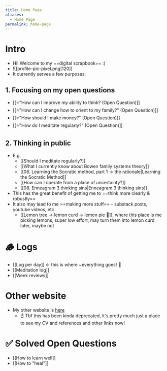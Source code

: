 ```yaml
---
title: Home Page
aliases:
  - Home Page
permalink: home-page
---
```

# Intro
- Hi! Welcome to my ==digital scrapbook== :) 
-  ![[profile-pic-pixel.png|120]]
- It currently serves a few purposes:
## 1. Focusing on my open questions
- [[⭐️"How can I improve my ability to think? (Open Question)]]
- [[⭐️"How can I change how to orient to my family?" (Open Question)]]
- [[⭐️"How should I make money?" (Open Question)]]
- [[⭐️"How do I meditate regularly?" (Open Question)]]
## 2. Thinking in public
- E.g. 
	- [[Should I meditate regularly?]]
	- [[What I currently know about Bowen family systems theory]] 
	- [[06. Learning the Socratic method, part 1 → the rationale|Learning the Socratic Method]]
	- [[How can I operate from a place of uncertainty?]]
	- [[08. Enneagram 3 thinking sins|Enneagram 3 thinking sins]]
- This has the great benefit of getting me to ==think more clearly & robustly==
- It also may lead to me ==making more stuff== - substack posts, youtube videos, etc
	- [[Lemon tree → lemon curd → lemon pie 🍋]], where this place is me picking lemons, super low effort, may turn them into lemon curd later, maybe not
# 🪵 Logs
- [[Log per day]] ← <span class="text-red">this is where ~everything goes!</span> 🚨
- [[Meditation log]]
- [[Week reviews]]
# Other website
- My other website is [here](https://www.alexislearning.me/)
	- ☝️ Tbf this has been kinda deprecated, it's pretty much just a place to see my <span class="text-green">CV and references and other links</span> now!
# ✅ Solved Open Questions
- [[How to learn well]]
- [[How to "heal"]]
